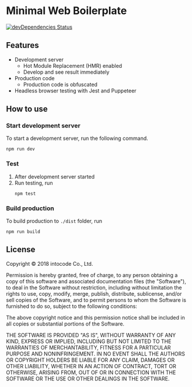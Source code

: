 # Minimal Web Boilerplate
[![devDependencies Status](https://david-dm.org/intocode-io/node-minimal-web-boilerplate/dev-status.svg)](https://david-dm.org/intocode-io/node-minimal-web-boilerplate?type=dev)

## Features
* Development server
    * Hot Module Replacement (HMR) enabled
    * Develop and see result immediately
* Production code
    * Production code is obfuscated
* Headless browser testing with Jest and Puppeteer

## How to use
### Start development server
To start a development server, run the following command.
```
npm run dev
```

### Test
1. After development server started
2. Run testing, run
    ```
    npm test
    ```

### Build production
To build production to `./dist` folder, run
```
npm run build
```

## License

Copyright © 2018 intocode Co., Ltd.

Permission is hereby granted, free of charge, to any person obtaining a copy of this software and associated documentation files (the "Software"), to deal in the Software without restriction, including without limitation the rights to use, copy, modify, merge, publish, distribute, sublicense, and/or sell copies of the Software, and to permit persons to whom the Software is furnished to do so, subject to the following conditions:

The above copyright notice and this permission notice shall be included in all copies or substantial portions of the Software.

THE SOFTWARE IS PROVIDED "AS IS", WITHOUT WARRANTY OF ANY KIND, EXPRESS OR IMPLIED, INCLUDING BUT NOT LIMITED TO THE WARRANTIES OF MERCHANTABILITY, FITNESS FOR A PARTICULAR PURPOSE AND NONINFRINGEMENT. IN NO EVENT SHALL THE AUTHORS OR COPYRIGHT HOLDERS BE LIABLE FOR ANY CLAIM, DAMAGES OR OTHER LIABILITY, WHETHER IN AN ACTION OF CONTRACT, TORT OR OTHERWISE, ARISING FROM, OUT OF OR IN CONNECTION WITH THE SOFTWARE OR THE USE OR OTHER DEALINGS IN THE SOFTWARE.
